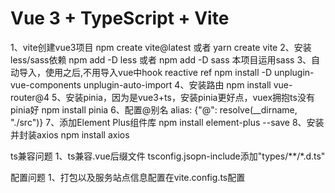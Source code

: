 # Vue 3 + TypeScript + Vite
1、vite创建vue3项目
   npm create vite@latest 或者 yarn create vite
2、安装less/sass依赖
   npm add -D less   或者 npm add -D sass 本项目运用sass
3、自动导入，使用之后,不用导入vue中hook reactive ref
   npm install -D unplugin-vue-components unplugin-auto-import
4、安装路由
   npm install vue-router@4 
5、安装pinia，因为是vue3+ts，安装pinia更好点，vuex拥抱ts没有pinia好
   npm install pinia 
6、配置@别名
   alias: {"@": resolve(__dirname, "./src")}
7、添加Element Plus组件库
   npm install element-plus --save
8、安装并封装axios
   npm install axios
   
ts兼容问题
1、ts兼容.vue后缀文件
   tsconfig.jsopn-include添加"types/**/*.d.ts"

配置问题
1、打包以及服务站点信息配置在vite.config.ts配置


